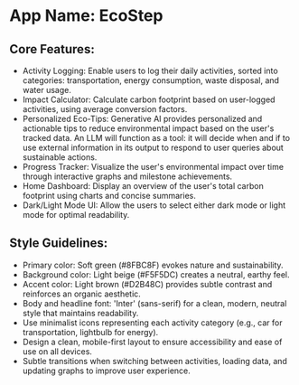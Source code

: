 # **App Name**: EcoStep

## Core Features:

- Activity Logging: Enable users to log their daily activities, sorted into categories: transportation, energy consumption, waste disposal, and water usage.
- Impact Calculator: Calculate carbon footprint based on user-logged activities, using average conversion factors.
- Personalized Eco-Tips: Generative AI provides personalized and actionable tips to reduce environmental impact based on the user's tracked data. An LLM will function as a tool: it will decide when and if to use external information in its output to respond to user queries about sustainable actions.
- Progress Tracker: Visualize the user's environmental impact over time through interactive graphs and milestone achievements.
- Home Dashboard: Display an overview of the user's total carbon footprint using charts and concise summaries.
- Dark/Light Mode UI: Allow the users to select either dark mode or light mode for optimal readability.

## Style Guidelines:

- Primary color: Soft green (#8FBC8F) evokes nature and sustainability.
- Background color: Light beige (#F5F5DC) creates a neutral, earthy feel.
- Accent color: Light brown (#D2B48C) provides subtle contrast and reinforces an organic aesthetic.
- Body and headline font: 'Inter' (sans-serif) for a clean, modern, neutral style that maintains readability.
- Use minimalist icons representing each activity category (e.g., car for transportation, lightbulb for energy).
- Design a clean, mobile-first layout to ensure accessibility and ease of use on all devices.
- Subtle transitions when switching between activities, loading data, and updating graphs to improve user experience.